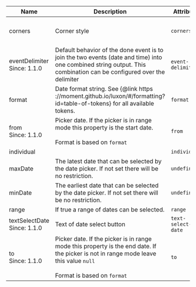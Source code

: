 | Name       | Description                   | Attribute        | Type                                      | Default             |
|------------|-------------------------------|------------------|-------------------------------------------|---------------------|
|<div className="Api__Table"> <div>corners</div> <div className="Api__Table Docs__Tags"></div></div>| Corner style | `corners` | `"left" ｜ "right" ｜ "rounded"` | `'rounded'` |
|<div className="Api__Table"> <div>eventDelimiter</div> <div className="Api__Table Docs__Tags"><span className="Api__Table Docs__Tag">Since: 1.1.0</span></div></div>| Default behavior of the done event is to join the two events (date and time) into one combined string output. This combination can be configured over the delimiter | `event-delimiter` | `string` | `' - '` |
|<div className="Api__Table"> <div>format</div> <div className="Api__Table Docs__Tags"></div></div>| Date format string. See {@link https ://moment.github.io/luxon/#/formatting?id=table-of-tokens} for all available tokens. | `format` | `string` | `'yyyy/LL/dd'` |
|<div className="Api__Table"> <div>from</div> <div className="Api__Table Docs__Tags"><span className="Api__Table Docs__Tag">Since: 1.1.0</span></div></div>| Picker date. If the picker is in range mode this property is the start date.<br /><br />Format is based on `format` | `from` | `string` | `DateTime.now().toFormat(this.format)` |
|<div className="Api__Table"> <div>individual</div> <div className="Api__Table Docs__Tags"></div></div>|  | `individual` | `boolean` | `true` |
|<div className="Api__Table"> <div>maxDate</div> <div className="Api__Table Docs__Tags"></div></div>| The latest date that can be selected by the date picker. If not set there will be no restriction. | `undefined` | `DateTime` | `undefined` |
|<div className="Api__Table"> <div>minDate</div> <div className="Api__Table Docs__Tags"></div></div>| The earliest date that can be selected by the date picker. If not set there will be no restriction. | `undefined` | `DateTime` | `undefined` |
|<div className="Api__Table"> <div>range</div> <div className="Api__Table Docs__Tags"></div></div>| If true a range of dates can be selected. | `range` | `boolean` | `true` |
|<div className="Api__Table"> <div>textSelectDate</div> <div className="Api__Table Docs__Tags"><span className="Api__Table Docs__Tag">Since: 1.1.0</span></div></div>| Text of date select button | `text-select-date` | `string` | `'Done'` |
|<div className="Api__Table"> <div>to</div> <div className="Api__Table Docs__Tags"><span className="Api__Table Docs__Tag">Since: 1.1.0</span></div></div>| Picker date. If the picker is in range mode this property is the end date. If the picker is not in range mode leave this value `null`<br /><br />Format is based on `format` | `to` | `string` | `null` |
